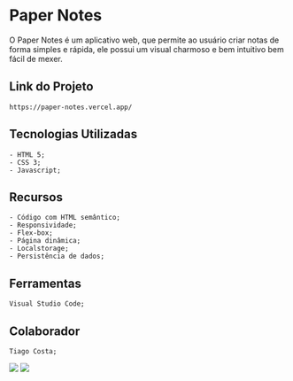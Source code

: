 # Paper Notes

O Paper Notes é um aplicativo web, que permite ao usuário criar notas de forma simples e rápida, ele possui um visual charmoso e bem intuitivo bem fácil de mexer.


## Link do Projeto
```
https://paper-notes.vercel.app/
```


## Tecnologias Utilizadas 
```
- HTML 5;     
- CSS 3;      
- Javascript;
```


## Recursos
```
- Código com HTML semântico;
- Responsividade;
- Flex-box;
- Página dinâmica;
- Localstorage;
- Persistência de dados;
```


## Ferramentas
```
Visual Studio Code;
```


## Colaborador
```
Tiago Costa;
```


![](https://i.postimg.cc/Kjkt0w59/2.png)
![](https://i.postimg.cc/MThnpTyD/1.png)